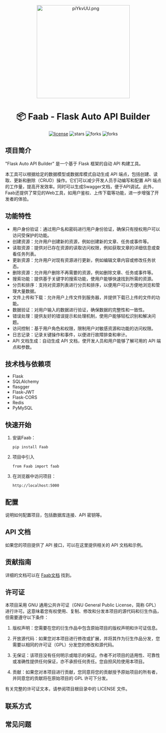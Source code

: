 

<div align="center"><a href="https://github.com/OliverMao/FlaskAutoApiBuilder" ><img width="300" src="https://z1.ax1x.com/2023/11/14/piYkvUU.png" alt="piYkvUU.png" border="0" /></a>
<h1> 📦 Faab - Flask Auto API Builder</h1><div><a href="https://github.com/OliverMao/FlaskAutoApiBuilder" ><img  src="https://img.shields.io/badge/license-GPL3.0-blue.svg" alt="license" border="0" /></a>
  <img  src="https://img.shields.io/github/stars/OliverMao/FlaskAutoApiBuilder.svg" alt="stars" border="0" />
  <img  src="https://img.shields.io/github/forks/OliverMao/FlaskAutoApiBuilder.svg" alt="forks" border="0" />
  <img  src="https://img.shields.io/badge/version-0.1.4-686480r.svg" alt="forks" border="0" />
</div></div>



## 项目简介

"Flask Auto API Builder" 是一个基于 Flask 框架的自动 API 构建工具。

本工具可以根据给定的数据模型或数据库模式自动生成 API 端点，包括创建、读取、更新和删除（CRUD）操作。它们可以减少开发人员手动编写和配置 API 端点的工作量，提高开发效率。同时可以生成Swagger文档，便于API调试。此外，Faab还提供了常见的Web工具，如用户鉴权、上传下载等功能，进一步增强了开发者的体验。

## 功能特性

- 用户身份验证：通过用户名和密码进行用户身份验证，确保只有授权用户可以访问受保护的功能。
- 创建资源：允许用户创建新的资源，例如创建新的文章、任务或事件等。
- 读取资源：提供对已存在资源的读取访问权限，例如获取文章的详细信息或查看任务列表。
- 更新资源：允许用户对现有资源进行更新，例如编辑文章内容或修改任务状态。
- 删除资源：允许用户删除不再需要的资源，例如删除文章、任务或事件等。
- 搜索功能：提供基于关键字的搜索功能，使用户能够快速找到所需的资源。
- 分页和排序：支持对资源列表进行分页和排序，以便用户可以方便地浏览和管理大量数据。
- 文件上传和下载：允许用户上传文件到服务器，并提供下载已上传的文件的功能。
- 数据验证：对用户输入的数据进行验证，确保数据的完整性和一致性。
- 错误处理：提供友好的错误提示和处理机制，使用户能够轻松识别和解决问题。
- 访问控制：基于用户角色和权限，限制用户对敏感资源和功能的访问权限。
- 日志记录：记录关键操作和事件，以便进行故障排查和审计。
- API 文档生成：自动生成 API 文档，使开发人员和用户能够了解可用的 API 端点和参数。

## 技术栈与依赖项

- Flask
- SQLAlchemy
- flasgger
- Flask-JWT
- Flask-CORS
- Redis
- PyMySQL

## 快速开始

1. 安装Faab：
   ```
   pip install Faab
   ```

2. 项目中引入
   ```
   from Faab import faab
   ```

3. 在浏览器中访问项目：
   ```
   http://localhost:5000
   ```

## 配置

说明如何配置项目，包括数据库连接、API 密钥等。

## API 文档

如果您的项目提供了 API 接口，可以在这里提供相关的 API 文档和示例。

## 贡献指南

详细的文档可以在 [Faab文档](https://your-documentation-link.com) 找到。

## 许可证

本项目采用 GNU 通用公共许可证（GNU General Public License，简称 GPL）进行许可。这意味着您有权使用、复制、修改和分发本项目的源代码和衍生作品，但需要遵守以下条件：

1. 版权声明：您需要在您的衍生作品中包含原始项目的版权声明和许可证信息。

2. 开放源代码：如果您对本项目进行修改或扩展，并将其作为衍生作品分发，您需要以相同的许可证（GPL）分发您的修改和源代码。

3. 无保证：该项目没有任何明示或暗示的保证。作者不对项目的适用性、可靠性或准确性提供任何保证，亦不承担任何责任。您自担风险使用本项目。

4. 贡献：如果您对本项目进行贡献，您同意将您的贡献授予原始项目的所有者，并同意您的贡献将在原始项目的 GPL 许可下分发。

有关完整的许可证文本，请参阅项目根目录中的 LICENSE 文件。

## 联系方式



## 常见问题



